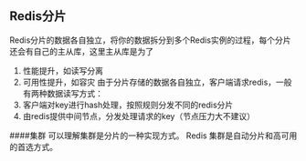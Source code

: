 ## Redis分片
Redis分片的数据各自独立，将你的数据拆分到多个Redis实例的过程，每个分片还会有自己的主从库，这里主从库是为了
1. 性能提升，如读写分离
2. 可用性提升，如容灾
由于分片存储的数据各自独立，客户端请求redis，一般有两种数据读写方式：
1. 客户端对key进行hash处理，按照规则分发不同的redis分片
2. 由redis提供中间节点，分发处理请求的key（节点压力大不建议）


####集群
可以理解集群是分片的一种实现方式。
Redis 集群是自动分片和高可用的首选方式。
